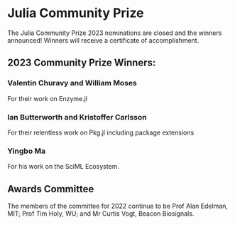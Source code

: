 # Julia Community Prize

The Julia Community Prize 2023 nominations are closed and the winners announced! Winners will receive a certificate of accomplishment.

## 2023 Community Prize Winners: 

### Valentin Churavy and William Moses
For their work on Enzyme.jl

### Ian Butterworth and Kristoffer Carlsson
For their relentless work on Pkg.jl including package extensions

### Yingbo Ma
For his work on the SciML Ecosystem.

## Awards Committee

The members of the committee for 2022 continue to be Prof Alan Edelman, MIT; Prof Tim Holy, WU; and Mr Curtis Vogt, Beacon Biosignals.

